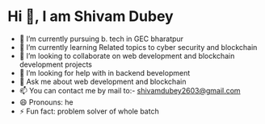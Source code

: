 # Hi 👋, I am Shivam Dubey


- 🔭 I’m currently pursuing b. tech in GEC bharatpur
- 🌱 I’m currently learning Related topics to cyber security and blockchain
- 👯 I’m looking to collaborate on web development and blockchain development projects
- 🤔 I’m looking for help with in backend bevelopment
- 💬 Ask me about web development and blockchain
- 📫 You can contact me by mail to:- shivamdubey2603@gmail.com
- 😄 Pronouns: he
- ⚡ Fun fact: problem solver of whole batch
